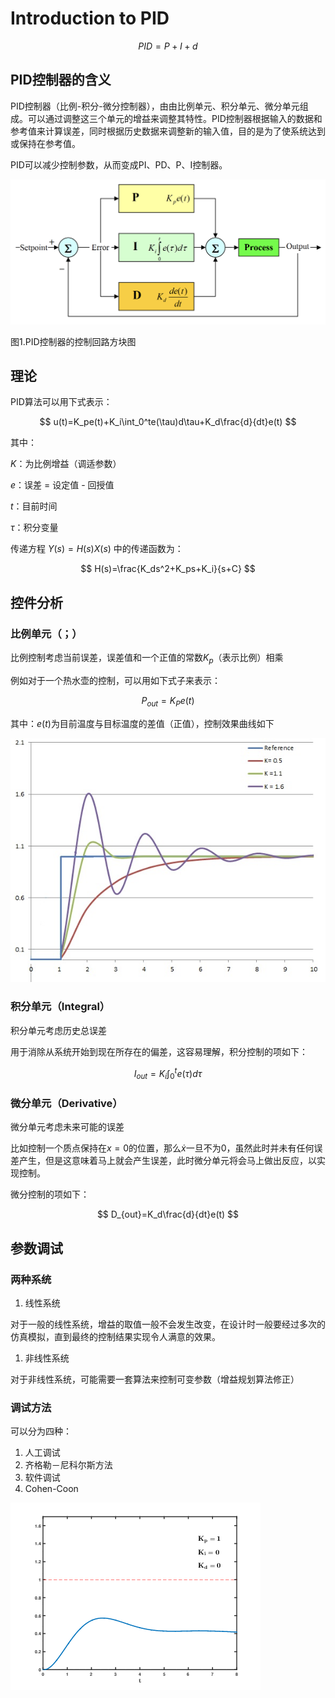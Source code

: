 # Introduction to PID

$$
PID=P+I+d
$$

## PID控制器的含义

PID控制器（比例-积分-微分控制器），由由比例单元、积分单元、微分单元组成。可以通过调整这三个单元的增益来调整其特性。PID控制器根据输入的数据和参考值来计算误差，同时根据历史数据来调整新的输入值，目的是为了使系统达到或保持在参考值。

PID可以减少控制参数，从而变成PI、PD、P、I控制器。

![图1.PID控制器的控制回路方块图](image/3.png)

图1.PID控制器的控制回路方块图

## 理论

PID算法可以用下式表示：

$$
u(t)=K_pe(t)+K_i\int_0^te(\tau)d\tau+K_d\frac{d}{dt}e(t)
$$

其中：

$K$：为比例增益（调适参数）

$e$：误差 = 设定值 - 回授值

$t$：目前时间

$\tau$：积分变量

传递方程 $Y(s)=H(s)X(s)$ 中的传递函数为：

$$
H(s)=\frac{K_ds^2+K_ps+K_i}{s+C}
$$

## 控件分析

### 比例单元（；）

比例控制考虑当前误差，误差值和一个正值的常数$K_p$（表示比例）相乘

例如对于一个热水壶的控制，可以用如下式子来表示：

$$
P_{out}=K_Pe(t)
$$

其中：$e(t)$为目前温度与目标温度的差值（正值），控制效果曲线如下

![Untitled](image/1.png)

### 积分单元（Integral）

积分单元考虑历史总误差

用于消除从系统开始到现在所存在的偏差，这容易理解，积分控制的项如下：

$$
I_{out}=K_i\int_0^te(\tau)d\tau
$$

### 微分单元（Derivative）

微分单元考虑未来可能的误差

比如控制一个质点保持在$x=0$的位置，那么$\dot{x}$一旦不为0，虽然此时并未有任何误差产生，但是这意味着马上就会产生误差，此时微分单元将会马上做出反应，以实现控制。

微分控制的项如下：

$$
D_{out}=K_d\frac{d}{dt}e(t)
$$

## 参数调试

### 两种系统

1. 线性系统

对于一般的线性系统，增益的取值一般不会发生改变，在设计时一般要经过多次的仿真模拟，直到最终的控制结果实现令人满意的效果。

1. 非线性系统

对于非线性系统，可能需要一套算法来控制可变参数（增益规划算法修正）

### 调试方法

可以分为四种：

1. 人工调试
2. 齐格勒－尼科尔斯方法
3. 软件调试
4. Cohen-Coon

![PID的调参过程](image/PID_Compensation_Animated.gif)
